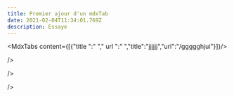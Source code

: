 ```yaml
---
title: Premier ajour d'un mdxTab
date: 2021-02-04T11:34:01.769Z
description: Essaye
---
```

<MdxTabs content={[{"title ":" "," url ":" ","title":"jjjjjj","url":"/ggggghjui"}]}/>

/>

/>

/>